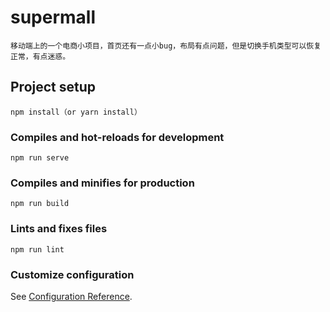 # supermall
``
移动端上的一个电商小项目，首页还有一点小bug，布局有点问题，但是切换手机类型可以恢复正常，有点迷惑。
``

## Project setup
```
npm install（or yarn install）
```

### Compiles and hot-reloads for development
```
npm run serve
```

### Compiles and minifies for production
```
npm run build
```

### Lints and fixes files
```
npm run lint
```

### Customize configuration
See [Configuration Reference](https://cli.vuejs.org/config/).
